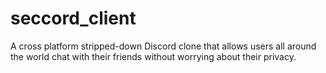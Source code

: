 # seccord_client
A cross platform stripped-down Discord clone that allows users all around the world chat with their friends without worrying about their privacy.
